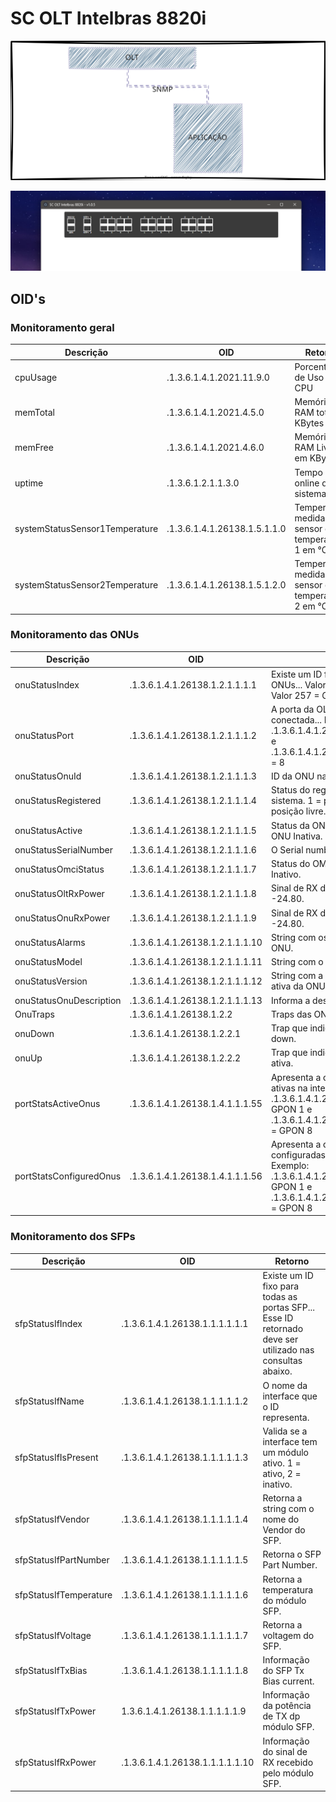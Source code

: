 # SC OLT Intelbras 8820i

![equema](img/sc-olt-intelbras-8820i.drawio.svg)

![foto frontal da olt intelbras 8820i](./img/image-2.png)

## OID's

### Monitoramento geral

| Descrição                         | OID                               | Retorno                              |
|-----------------------------------|-----------------------------------|--------------------------------------|
| cpuUsage                          | .1.3.6.1.4.1.2021.11.9.0           | Porcentagem de Uso do CPU |
| memTotal                          | .1.3.6.1.4.1.2021.4.5.0            | Memória RAM total em KBytes |
| memFree                           | .1.3.6.1.4.1.2021.4.6.0            | Memória RAM Livre em KBytes |
| uptime                            | .1.3.6.1.2.1.1.3.0                 | Tempo online do sistema |
| systemStatusSensor1Temperature    | .1.3.6.1.4.1.26138.1.5.1.1.0       | Temperatura medida do sensor de temperatura 1 em °C |
| systemStatusSensor2Temperature    | .1.3.6.1.4.1.26138.1.5.1.2.0       | Temperatura medida do sensor de temperatura 2 em °C |

### Monitoramento das ONUs

| Descrição                  | OID                                     | Retorno                                                                                                                             |
|----------------------------|-----------------------------------------|-------------------------------------------------------------------------------------------------------------------------------------|
| onuStatusIndex             | .1.3.6.1.4.1.26138.1.2.1.1.1.1          | Existe um ID fixo para as 1024 ONUs... Valor 129 = GPON 2 ONU 1. Valor 257 = GPON 3 ONU 1. |
| onuStatusPort              | .1.3.6.1.4.1.26138.1.2.1.1.1.2          | A porta da OLT na qual a ONU está conectada... Exemplo: .1.3.6.1.4.1.26138.1.2.1.1.1.2.1 = 1 e .1.3.6.1.4.1.26138.1.2.1.1.1.2.1024 = 8 |
| onuStatusOnuId             | .1.3.6.1.4.1.26138.1.2.1.1.1.3          | ID da ONU na porta PON |
| onuStatusRegistered        | .1.3.6.1.4.1.26138.1.2.1.1.1.4          | Status do registro da ONU no sistema. 1 = posição ocupada, 2 = posição livre. |
| onuStatusActive            | .1.3.6.1.4.1.26138.1.2.1.1.1.5          | Status da ONU. 1 = ONU Ativa, 2 = ONU Inativa. |
| onuStatusSerialNumber      | .1.3.6.1.4.1.26138.1.2.1.1.1.6          | O Serial number da ONU |
| onuStatusOmciStatus        | .1.3.6.1.4.1.26138.1.2.1.1.1.7           | Status do OMCI da ONU. 2 = ok, 0 = Inativo. |
| onuStatusOltRxPower        | .1.3.6.1.4.1.26138.1.2.1.1.1.8          | Sinal de RX da OLT. Exemplo: -24.80. |
| onuStatusOnuRxPower        | .1.3.6.1.4.1.26138.1.2.1.1.1.9          | Sinal de RX da ONU. Exemplo: -24.80. |
| onuStatusAlarms            | .1.3.6.1.4.1.26138.1.2.1.1.1.10         | String com os alarmes ativos da ONU. |
| onuStatusModel             | .1.3.6.1.4.1.26138.1.2.1.1.1.11         | String com o modelo da ONU |
| onuStatusVersion           | .1.3.6.1.4.1.26138.1.2.1.1.1.12         | String com a versão de firmware ativa da ONU. |
| onuStatusOnuDescription    | .1.3.6.1.4.1.26138.1.2.1.1.1.13         | Informa a descrição da ONU. |
| OnuTraps                   | .1.3.6.1.4.1.26138.1.2.2                | Traps das ONUs |
| onuDown                    | .1.3.6.1.4.1.26138.1.2.2.1              | Trap que indica que a ONU está down. |
| onuUp                      | .1.3.6.1.4.1.26138.1.2.2.2              | Trap que indica que a ONU está ativa. |
| portStatsActiveOnus        | .1.3.6.1.4.1.26138.1.4.1.1.1.55         | Apresenta a quantidade de CPE’s ativas na interface PON. Exemplo: .1.3.6.1.4.1.26138.1.4.1.1.1.55.9 = GPON 1 e .1.3.6.1.4.1.26138.1.4.1.1.1.55.16 = GPON 8 |
| portStatsConfiguredOnus    | .1.3.6.1.4.1.26138.1.4.1.1.1.56         | Apresenta a quantidade de CPE’s configuradas na interface PON. Exemplo: .1.3.6.1.4.1.26138.1.4.1.1.1.56.9 = GPON 1 e .1.3.6.1.4.1.26138.1.4.1.1.1.56.16 = GPON 8 |

### Monitoramento dos SFPs

| Descrição                | OID                               | Retorno                                                                                                  |
|--------------------------|-----------------------------------|----------------------------------------------------------------------------------------------------------|
| sfpStatusIfIndex         | .1.3.6.1.4.1.26138.1.1.1.1.1.1    | Existe um ID fixo para todas as portas SFP... Esse ID retornado deve ser utilizado nas consultas abaixo. |
| sfpStatusIfName          | .1.3.6.1.4.1.26138.1.1.1.1.1.2    | O nome da interface que o ID representa. |
| sfpStatusIfIsPresent     | .1.3.6.1.4.1.26138.1.1.1.1.1.3    | Valida se a interface tem um módulo ativo. 1 = ativo, 2 = inativo. |
| sfpStatusIfVendor        | .1.3.6.1.4.1.26138.1.1.1.1.1.4    | Retorna a string com o nome do Vendor do SFP. |
| sfpStatusIfPartNumber    | .1.3.6.1.4.1.26138.1.1.1.1.1.5    | Retorna o SFP Part Number. |
| sfpStatusIfTemperature   | .1.3.6.1.4.1.26138.1.1.1.1.1.6    | Retorna a temperatura do módulo SFP. |
| sfpStatusIfVoltage       | .1.3.6.1.4.1.26138.1.1.1.1.1.7    | Retorna a voltagem do SFP. |
| sfpStatusIfTxBias        | .1.3.6.1.4.1.26138.1.1.1.1.1.8    | Informação do SFP Tx Bias current. |
| sfpStatusIfTxPower       | 1.3.6.1.4.1.26138.1.1.1.1.1.9     | Informação da potência de TX dp módulo SFP. |
| sfpStatusIfRxPower       | .1.3.6.1.4.1.26138.1.1.1.1.1.10   | Informação do sinal de RX recebido pelo módulo SFP. |
